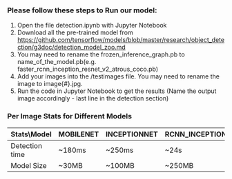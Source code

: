 ### Please follow these steps to Run our model:

1. Open the file detection.ipynb with Jupyter Notebook
2. Download all the pre-trained model from https://github.com/tensorflow/models/blob/master/research/object_detection/g3doc/detection_model_zoo.md
3. You may need to rename the frozen_inference_graph.pb to name_of_the_model.pb(e.g. faster_rcnn_inception_resnet_v2_atrous_coco.pb)
4. Add your images into the /testimages file. You may need to rename the image to image{#}.jpg.
5. Run the code in Jupyter Notebook to get the results (Name the output image accordingly - last line in the detection section)

### Per Image Stats for Different Models

| Stats\Model    | MOBILENET | INCEPTIONNET  | RCNN_INCEPTION_RESNET | FASTER_RCNN  |
|----------------|-----------|---------------|-----------------------|--------------|
| Detection time | ~180ms    | ~250ms        | ~24s                  | ~40s         |
| Model Size     | ~30MB     | ~100MB        | ~250MB                | ~600MB       |

